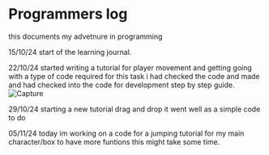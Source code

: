 # Programmers log
this documents my advetnure in programming

15/10/24
start of the learning journal.

22/10/24
started writing a tutorial for player movement and getting going with a type of code required for this task i had checked the code and made and had checked into the code for development 
step by step guide.
![Capture](https://github.com/user-attachments/assets/9e4a8acd-064b-4ed0-9acb-ac2af2c41c00)

29/10/24
starting a new tutorial drag and drop it went well as a simple code to do 

05/11/24
today im working on a code for a jumping tutorial for my main character/box to have more funtions
this might take some time.
